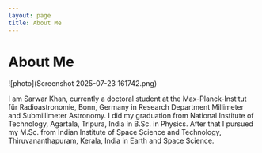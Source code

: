 ```yaml
---
layout: page
title: About Me
---
```


# About Me

![photo](Screenshot 2025-07-23 161742.png)

I am Sarwar Khan, currently a doctoral student at the Max-Planck-Institut für Radioastronomie, Bonn, Germany in Research Department Millimeter and Submillimeter Astronomy. I did my graduation from National Institute of Technology, Agartala, Tripura, India in B.Sc. in Physics. After that I pursued my M.Sc. from Indian Institute of Space Science and Technology, Thiruvananthapuram, Kerala, India in Earth and Space Science.

